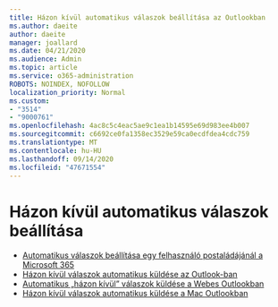 ```yaml
---
title: Házon kívül automatikus válaszok beállítása az Outlookban
ms.author: daeite
author: daeite
manager: joallard
ms.date: 04/21/2020
ms.audience: Admin
ms.topic: article
ms.service: o365-administration
ROBOTS: NOINDEX, NOFOLLOW
localization_priority: Normal
ms.custom:
- "3514"
- "9000761"
ms.openlocfilehash: 4ac8c5c4eac5ae9c1ea1b14595e69d983ee4b007
ms.sourcegitcommit: c6692ce0fa1358ec3529e59ca0ecdfdea4cdc759
ms.translationtype: MT
ms.contentlocale: hu-HU
ms.lasthandoff: 09/14/2020
ms.locfileid: "47671554"
---
```

# <a name="set-up-out-of-office-automatic-replies"></a>Házon kívül automatikus válaszok beállítása

- [Automatikus válaszok beállítása egy felhasználó postaládájánál a Microsoft 365](https://docs.microsoft.com/exchange/troubleshoot/configure-mailboxes/set-automatic-replies)
- [Házon kívül válaszok automatikus küldése az Outlook-ban](https://support.office.com/article/9742f476-5348-4f9f-997f-5e208513bd67)
- [Automatikus „házon kívül” válaszok küldése a Webes Outlookban](https://support.office.com/article/0c193ab0-b9e1-4058-84be-a5b014242290)
- [Házon kívül válaszok automatikus küldése a Mac Outlookban](https://support.office.com/article/4e07ab75-beda-4f9e-bcdc-44471ebacdee)